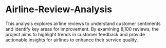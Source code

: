 # Airline-Review-Analysis
This analysis explores airline reviews to understand customer sentiments and identify key areas for improvement. By examining 8,100 reviews, the project aims to highlight trends in customer feedback and provide actionable insights for airlines to enhance their service quality.
